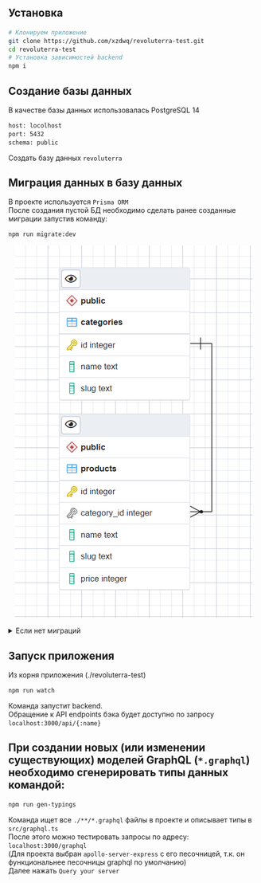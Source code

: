## Установка

```bash
# Клонируем приложение
git clone https://github.com/xzdwq/revoluterra-test.git
cd revoluterra-test
# Установка зависимостей backend
npm i
```

## Создание базы данных
В качестве базы данных использовалась PostgreSQL 14
```bash
host: locolhost
port: 5432
schema: public
```
Создать базу данных `revoluterra`  

## Миграция данных в базу данных
В проекте используется `Prisma ORM`  
После создания пустой БД необходимо сделать ранее созданные миграции запустив команду:  
```bash
npm run migrate:dev
```
<p align="center">
  <img src="assets/ER.png">
</p>

<details>
  <summary>Если нет миграций</summary>
  Если миграций нет (в `./prisma/` нет папки `migrations`), то необходимо их создать:  
  1. Опишите будущие таблицы в `./prisma/schema.prisma`  
  2. Проинициализируйте миграцию  
  ```bush
  npm run migrate:dev:create
  ```  
  (это создаст файл миграции, но не применит его)  
  3. Откройте созданный `migration.sql` файл из вновь созданной миграции (`./prisma/migrations/{num}_{name}/migration.sql`)  
  4. Допишите/измените свои исполняемые SQL запросы, например  
  ```bush
  INSERT INTO "Post" ("title", "content", "published", "authorId") VALUES
    ('test title', 'test text', true, 2);
  ```    
  5. Примените миграцию  
  ```bush
  npm run migrate:dev
  ```  
  6. В результате создадуться таблицы и вставятся данные в БД  
</details>

## Запуск приложения
Из корня приложения (./revoluterra-test)
```bash
npm run watch
```
Команда запустит backend.  
Обращение к API endpoints бэка будет доступно по запросу `localhost:3000/api/{:name}`  

## При создании новых (или изменении существующих) моделей GraphQL (`*.graphql`) необходимо сгенерировать типы данных командой:
```bash
npm run gen-typings
```
Команда ищет все `./**/*.graphql` файлы в проекте и описывает типы в `src/graphql.ts`  
После этого можно тестировать запросы по адресу:  
`localhost:3000/graphql`  
(Для проекта выбран `apollo-server-express` с его песочницей, т.к. он функциональнее песочницы graphql по умолчанию)  
Далее нажать `Query your server`  